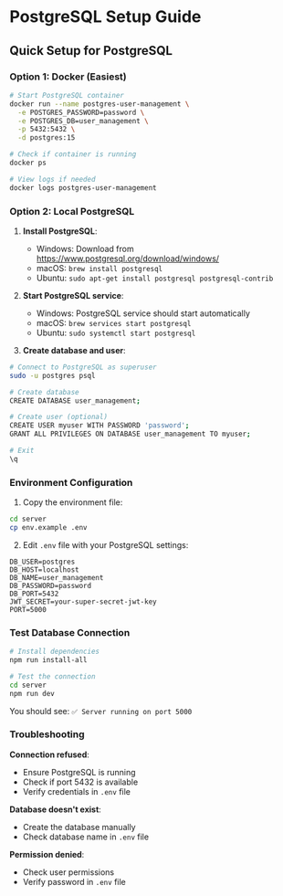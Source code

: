 # PostgreSQL Setup Guide

## Quick Setup for PostgreSQL

### Option 1: Docker (Easiest)

```bash
# Start PostgreSQL container
docker run --name postgres-user-management \
  -e POSTGRES_PASSWORD=password \
  -e POSTGRES_DB=user_management \
  -p 5432:5432 \
  -d postgres:15

# Check if container is running
docker ps

# View logs if needed
docker logs postgres-user-management
```

### Option 2: Local PostgreSQL

1. **Install PostgreSQL**:
   - Windows: Download from https://www.postgresql.org/download/windows/
   - macOS: `brew install postgresql`
   - Ubuntu: `sudo apt-get install postgresql postgresql-contrib`

2. **Start PostgreSQL service**:
   - Windows: PostgreSQL service should start automatically
   - macOS: `brew services start postgresql`
   - Ubuntu: `sudo systemctl start postgresql`

3. **Create database and user**:
```bash
# Connect to PostgreSQL as superuser
sudo -u postgres psql

# Create database
CREATE DATABASE user_management;

# Create user (optional)
CREATE USER myuser WITH PASSWORD 'password';
GRANT ALL PRIVILEGES ON DATABASE user_management TO myuser;

# Exit
\q
```

### Environment Configuration

1. Copy the environment file:
```bash
cd server
cp env.example .env
```

2. Edit `.env` file with your PostgreSQL settings:
```env
DB_USER=postgres
DB_HOST=localhost
DB_NAME=user_management
DB_PASSWORD=password
DB_PORT=5432
JWT_SECRET=your-super-secret-jwt-key
PORT=5000
```

### Test Database Connection

```bash
# Install dependencies
npm run install-all

# Test the connection
cd server
npm run dev
```

You should see: `✅ Server running on port 5000`

### Troubleshooting

**Connection refused**:
- Ensure PostgreSQL is running
- Check if port 5432 is available
- Verify credentials in `.env` file

**Database doesn't exist**:
- Create the database manually
- Check database name in `.env` file

**Permission denied**:
- Check user permissions
- Verify password in `.env` file 